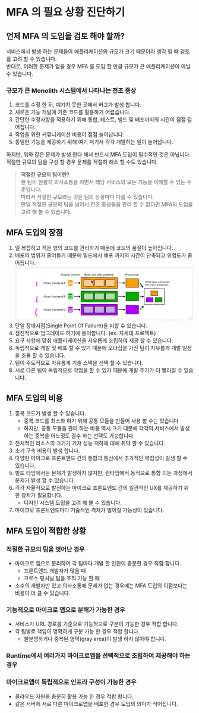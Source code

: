 # MFA 의 필요 상황 진단하기

## 언제 MFA 의 도입을 검토 해야 할까?

서비스에서 발생 하는 문제들이 애플리케이션의 규모가 크기 때문이라 생각 될 때 검토를 고려 할 수 있습니다.  
반대로, 이러한 문제가 없을 경우 MFA 를 도입 할 만큼 규모가 큰 애플리케이션이 아닐 수 있습니다.

### 규모가 큰 Monolith 시스템에서 나타나는 전조 증상

1. 코드를 수정 한 뒤, 예기치 못한 곳에서 버그가 발생 합니다.
2. 새로운 기능 개발에 기존 코드를 활용하기 어렵습니다.
3. 간단한 수정사항을 적용하기 위해 통합, 테스트, 빌드 및 배포까지의 시간이 점점 길어집니다.
4. 작업을 위한 커뮤니케이션 비용이 점점 늘어납니다.
5. 동일한 기능을 제공하기 위해 여기 저기서 각각 개발하는 일이 늘어납니다.

하지만, 위와 같은 문제가 발생 한다 해서 반드시 MFA 도입이 필수적인 것은 아닙니다.  
적절한 규모의 팀을 구성 할 경우 문제를 적절히 해소 할 수도 있습니다.

> **적절한 규모의 팀이란?**  
> 한 팀이 원활히 의사소통을 하면서 해당 서비스의 모든 기능을 이해할 수 있는 수준입니다.  
> 따라서 적절한 규모라는 것은 팀의 상황마다 다를 수 있습니다.   
> 만일 적절한 규모의 팀을 넘어서 전조 증상들을 관리 할 수 없다면 MFA의 도입을 고려 해 볼 수 있습니다.

## MFA 도입의 장점

1. 덜 복잡하고 적은 양의 코드를 관리하기 때문에 코드의 품질이 높아집니다.
2. 배포의 범위가 줄어들기 때문에 빌드에서 배포 까지의 시간이 단축되고 위험도가 줄어듭니다.  
![MFA CI 파이프라인](./micro-frontends-ci-pipeline.png)
3. 단일 장애지점(Single Point Of Failure)을 피할 수 있습니다.
4. 점진적으로 업그레이드 하기에 용이합니다. (ex. 차세대 프로젝트)
5. 요구 사항에 맞춰 애플리케이션을 자유롭게 조립하여 제공 할 수 있습니다.
6. 독립적으로 개발 및 배포 할 수 있기 때문에 오너십을 가진 팀이 자유롭게 개발 일정을 조율 할 수 있습니다.
7. 팀이 주도적으로 자유롭게 기술 스택을 선택 할 수 있습니다.
8. 서로 다른 팀이 독립적으로 작업을 할 수 있기 때문에 개발 주기가 더 빨라질 수 있습니다.

## MFA 도입의 비용

1. 중복 코드가 발생 할 수 있습니다.
   * 중복 코드를 최소화 하기 위해 공통 모듈을 만들어 사용 할 수는 있습니다
   * 하지만, 공통 모듈을 관리 하는 비용 역시 크기 때문에 각각의 서비스에서 발생 하는 중복을 어느정도 감수 하는 선택도 가능합니다.
2. 전체적인 리소스의 크기가 커져 성능 저하에 대해 취약 할 수 있습니다.
3. 초기 구축 비용이 발생 합니다.
4. 다양한 마이크로 프론트엔드 간의 통합과 통신에서 추가적인 복잡성이 발생 할 수 있습니다.
5. 빌드 타임에서는 문제가 발생하지 않지만, 런타임에서 동적으로 통합 되는 과정에서 문제가 발생 할 수 있습니다.
6. 각각 자율적으로 발전하는 마이크로 프론트엔드 간의 일관적인 UX를 제공하기 위한 장치가 필요합니다.
   * 디자인 시스템 도입을 고려 해 볼 수 있습니다.
7. 마이크로 프론트엔드마다 기술적인 격차가 벌어질 가능성이 있습니다.

## MFA 도입이 적합한 상황

### 적절한 규모의 팀을 벗어난 경우
* 마이크로 앱으로 분리하여 각 팀마다 개발 할 인원이 충분한 경우 적합 합니다.
  * 프론트엔드 개발자가 많을 때
  * 크로스 펑셔널 팀을 조직 가능 할 때
* 소수의 개발자만 있고 의사소통에 문제가 없는 경우에는 MFA 도입의 이점보다는 비용이 더 클 수 있습니다.

### 기능적으로 마이크로 앱으로 분해가 가능한 경우
* 서비스가 URL 경로를 기준으로 기능적으로 구분이 가능한 경우 적합 합니다.
* 각 팀별로 책임이 명확하게 구분 가능 한 경우 적합 합니다.
  * 불분명하거나 중복된 영역(gray area)이 발생 하지 않아야 합니다.

### Runtime에서 여러가지 마이크로앱을 선택적으로 조립하여 제공해야 하는 경우

### 마이크로앱이 독립적으로 인프라 구성이 가능한 경우
* 클라우드 자원을 충분히 활용 가능 한 경우 적합 합니다.
* 같은 서버에 서로 다른 마이크로앱을 배포한 경우 도입의 의미가 적어집니다.

